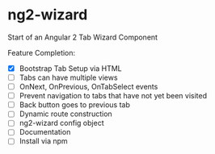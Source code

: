 # ng2-wizard
Start of an Angular 2 Tab Wizard Component

Feature Completion:

- [x] Bootstrap Tab Setup via HTML  
- [ ] Tabs can have multiple views  
- [ ] OnNext, OnPrevious, OnTabSelect events  
- [ ] Prevent navigation to tabs that have not yet been visited  
- [ ] Back button goes to previous tab  
- [ ] Dynamic route construction  
- [ ] ng2-wizard config object  
- [ ] Documentation  
- [ ] Install via npm  